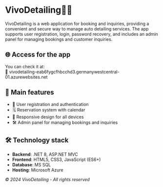 # VivoDetailing🚗💦
VivoDetailing is a web application for booking and inquiries, providing a convenient and secure way to manage auto detailing services. 
The app supports user registration, login, password recovery, and includes an admin panel for managing bookings and customer inquiries.

## 🌐 Access for the app
You can check it at:  
🔗 vivodetailing-eab6fygcfhbcchd3.germanywestcentral-01.azurewebsites.net

## 📌 Main features
- 👤 User registration and authentication 
- 🗓️ Reservation system with calendar
- 📱 Responsive design for all devices
- 🛠️ Admin panel for managing bookings and inquiries

## 🛠 Technology stack
- **Backend**: .NET 8, ASP.NET MVC
- **Frontend**: HTML5, CSS3, JavaScript (ES6+)
- **Database**: MS SQL
- **Hosting**: Microsoft Azure 


*© 2024 VivoDetailing - All rights reserved*

